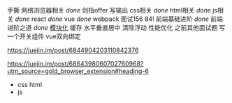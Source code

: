 手撕 
网络浏览器相关 *done*
剑指offer 
写输出 
css相关 *done*
html相关 *done*
js相关 *done*
react *done*
vue *done*
webpack 
面试156  84!
前端基础进阶 *done*
前端进阶之道 *done*
[模块化](https://mp.weixin.qq.com/s/ZGx1Xyotbs9i5FlBd9S-dA)
缓存
水平垂直居中 
清除浮动
性能优化
之前其他面试题
写一个开关组件
vue双向绑定

https://juejin.im/post/6844904203110842376

https://juejin.im/post/6864398060702760968?utm_source=gold_browser_extension#heading-6

- css html
- js 